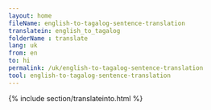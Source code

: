 ```yaml
---
layout: home
fileName: english-to-tagalog-sentence-translation
translatein: english_to_tagalog
folderName : translate
lang: uk
from: en
to: hi
permalink: /uk/english-to-tagalog-sentence-translation
tool: english-to-tagalog-sentence-translation
---
```

{% include section/translateinto.html %}